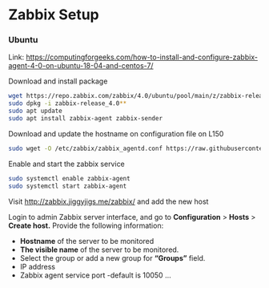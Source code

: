 # Zabbix Setup

### Ubuntu

Link: https://computingforgeeks.com/how-to-install-and-configure-zabbix-agent-4-0-on-ubuntu-18-04-and-centos-7/

Download and install package

```bash
wget https://repo.zabbix.com/zabbix/4.0/ubuntu/pool/main/z/zabbix-release/zabbix-release_4.0-2+bionic_all.deb
sudo dpkg -i zabbix-release_4.0**
sudo apt update
sudo apt install zabbix-agent zabbix-sender
```

Download and update the hostname on configuration file on L150

```bash
sudo wget -O /etc/zabbix/zabbix_agentd.conf https://raw.githubusercontent.com/jjp1023/Jiggy-Home-Lab/master/ubuntu/etc/zabbix/zabbix_agentd.conf
```

Enable and start the zabbix service

```bash
sudo systemctl enable zabbix-agent
sudo systemctl start zabbix-agent
```

Visit http://zabbix.jiggyjigs.me/zabbix/ and add the new host

Login to admin Zabbix server interface, and go to **Configuration** > **Hosts** > **Create host.** Provide the following information:

* **Hostname** of the server to be monitored
* **The visible name** of the server to be monitored.
* Select the group or add a new group for **“Groups”** field.
* IP address
* Zabbix agent service port -default is 10050
...
